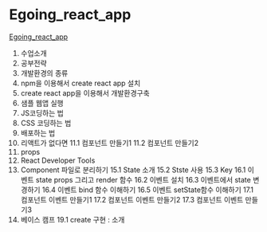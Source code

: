 # Egoing_react_app

[Egoing_react_app](https://www.youtube.com/watch?v=XMb0w3KMw00&list=PLuHgQVnccGMCRv6f8H9K5Xwsdyg4sFSdi&index=1)

1. 수업소개
2. 공부전략
3. 개발환경의 종류
4. npm을 이용해서 create react app 설치
5. create react app을 이용해서 개발환경구축
6. 샘플 웹앱 실행
7. JS코딩하는 법
8. CSS 코딩하는 법
9. 배포하는 법
10. 리액트가 없다면
11.1 컴포넌트 만들기1
11.2 컴포넌트 만들기2
12. props
13. React Developer Tools
14. Component 파일로 분리하기
15.1 State 소개 
15.2 Stste 사용
15.3 Key
16.1 이벤트 state props 그리고 render 함수
16.2 이벤트 설치
16.3 이벤트에서 state 변경하기
16.4 이벤트 bind 함수 이해하기
16.5 이벤트 setState함수 이해하기
17.1 컴포넌트 이벤트 만들기1
17.2 컴포넌트 이벤트 만들기2
17.3 컴포넌트 이벤트 만들기3
18. 베이스 캠프
19.1 create 구현 : 소개
